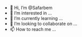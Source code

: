 - 👋 Hi, I’m @Safarbem
- 👀 I’m interested in ...
- 🌱 I’m currently learning ...
- 💞️ I’m looking to collaborate on ...
- 📫 How to reach me ...

<!---
Safarbem/Safarbem is a ✨ special ✨ repository because its `README.md` (this file) appears on your GitHub profile.
You can click the Preview link to take a look at your changes.
--->
